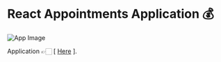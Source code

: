 # React Appointments Application 💰

![App Image](https://repository-images.githubusercontent.com/343939754/39c45600-7b84-11eb-9493-604b6403327a)

Application 👉🏻 [ [Here](https://appointments-app-marcelo-sebastian.netlify.app/) ].
